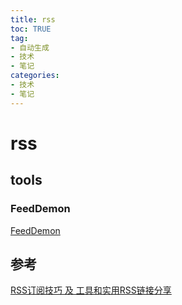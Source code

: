 ```yaml
---
title: rss
toc: TRUE
tag:
- 自动生成
- 技术
- 笔记
categories:
- 技术
- 笔记
---
```

<h1 id="rss">rss</h1>
<h2 id="tools">tools</h2>
<h3 id="feeddemon">FeedDemon</h3>
<p><a href="http://www.feeddemon.com/">FeedDemon</a></p>
<h2 id="参考">参考</h2>
<p><a href="https://www.cnblogs.com/skyseraph/archive/2013/01/07/2850003.html">RSS订阅技巧 及 工具和实用RSS链接分享</a></p>

